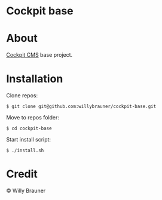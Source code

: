 # Cockpit base

# About

[Cockpit CMS](https://getcockpit.com/) base project.  

# Installation

Clone repos:
````shell script
$ git clone git@github.com:willybrauner/cockpit-base.git
````

Move to repos folder:
```shell script
$ cd cockpit-base
```

Start install script:
```shell script
$ ./install.sh
```

# Credit 

© Willy Brauner

